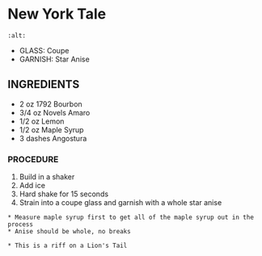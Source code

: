# New York Tale

```{image} ../images/
:alt: 
```

* GLASS: Coupe
* GARNISH: Star Anise

## INGREDIENTS
* 2 oz      1792 Bourbon
* 3/4 oz    Novels Amaro
* 1/2 oz    Lemon
* 1/2 oz    Maple Syrup
* 3 dashes  Angostura

### PROCEDURE
1. Build in a shaker
2. Add ice
3. Hard shake for 15 seconds
4. Strain into a coupe glass and garnish with a whole star anise

```{important}
* Measure maple syrup first to get all of the maple syrup out in the process
* Anise should be whole, no breaks
```

```{note}
* This is a riff on a Lion's Tail
```

